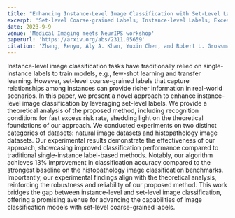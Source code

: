 ```yaml
---
title: "Enhancing Instance-Level Image Classification with Set-Level Labels"
excerpt: 'Set-level Coarse-grained Labels; Instance-level Labels; Excess Risk'
date: 2023-9-9
venue: 'Medical Imaging meets NeurIPS workshop'
paperurl: 'https://arxiv.org/abs/2311.05659'
citation: 'Zhang, Renyu, Aly A. Khan, Yuxin Chen, and Robert L. Grossman. "Enhancing Instance-Level Image Classification with Set-Level Labels." arXiv preprint arXiv:2311.05659 (2023).'
---
```

Instance-level image classification tasks have traditionally relied on single-instance labels to train models, e.g., few-shot learning and transfer learning. However, set-level coarse-grained labels that capture relationships among instances can provide richer information in real-world scenarios. In this paper, we present a novel approach to enhance instance-level image classification by leveraging set-level labels. We provide a theoretical analysis of the proposed method, including recognition conditions for fast excess risk rate, shedding light on the theoretical foundations of our approach. We conducted experiments on two distinct categories of datasets: natural image datasets and histopathology image datasets. Our experimental results demonstrate the effectiveness of our approach, showcasing improved classification performance compared to traditional single-instance label-based methods. Notably, our algorithm achieves 13\% improvement in classification accuracy compared to the strongest baseline on the histopathology image classification benchmarks. Importantly, our experimental findings align with the theoretical analysis, reinforcing the robustness and reliability of our proposed method. This work bridges the gap between instance-level and set-level image classification, offering a promising avenue for advancing the capabilities of image classification models with set-level coarse-grained labels.

